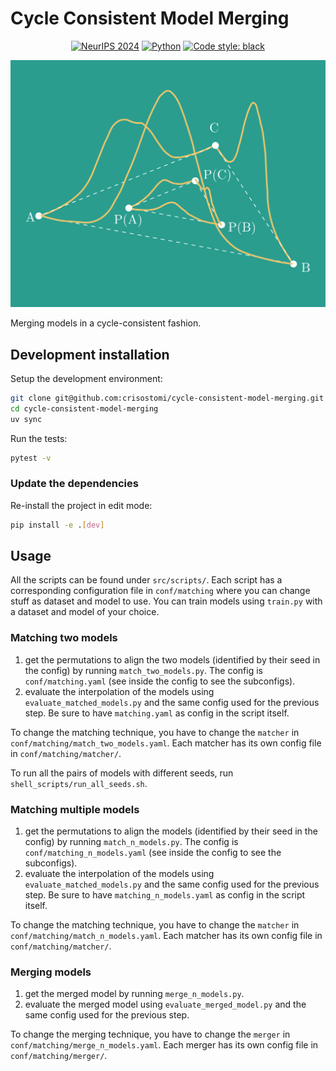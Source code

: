 # Cycle Consistent Model Merging

<p align="center">
    <a href="https://arxiv.org/abs/2405.17897"><img alt="NeurIPS 2024" src="https://img.shields.io/badge/2024-2024?logoColor=grey&label=NeurIPS&labelColor=purple&color=grey&link=https%3A%2F%2Farxiv.org%2Fabs%2F2405.17897"></a>
    <a href="https://www.python.org/downloads/"><img alt="Python" src="https://img.shields.io/badge/python-3.9-blue.svg"></a>
    <a href="https://black.readthedocs.io/en/stable/"><img alt="Code style: black" src="https://img.shields.io/badge/code%20style-black-000000.svg"></a>
</p>

![Teaser](misc/figures/teaser.png)

Merging models in a cycle-consistent fashion.

## Development installation

Setup the development environment:

```bash
git clone git@github.com:crisostomi/cycle-consistent-model-merging.git
cd cycle-consistent-model-merging
uv sync
```

Run the tests:

```bash
pytest -v
```

### Update the dependencies

Re-install the project in edit mode:

```bash
pip install -e .[dev]
```

## Usage

All the scripts can be found under `src/scripts/`. Each script has a corresponding configuration file in `conf/matching` where you can change stuff as dataset and model to use. You can train models using `train.py` with a dataset and model of your choice.

### Matching two models

1. get the permutations to align the two models (identified by their seed in the config) by running `match_two_models.py`. The config is `conf/matching.yaml` (see inside the config to see the subconfigs).
2. evaluate the interpolation of the models using `evaluate_matched_models.py` and the same config used for the previous step. Be sure to have `matching.yaml` as config in the script itself.

To change the matching technique, you have to change the `matcher` in `conf/matching/match_two_models.yaml`. Each matcher has its own config file in `conf/matching/matcher/`.

To run all the pairs of models with different seeds, run `shell_scripts/run_all_seeds.sh`.

### Matching multiple models

1. get the permutations to align the models (identified by their seed in the config) by running `match_n_models.py`. The config is `conf/matching_n_models.yaml` (see inside the config to see the subconfigs).
2. evaluate the interpolation of the models using `evaluate_matched_models.py` and the same config used for the previous step.  Be sure to have `matching_n_models.yaml` as config in the script itself.

To change the matching technique, you have to change the `matcher` in `conf/matching/match_n_models.yaml`. Each matcher has its own config file in `conf/matching/matcher/`.

### Merging models

1. get the merged model by running `merge_n_models.py`.
2. evaluate the merged model using `evaluate_merged_model.py` and the same config used for the previous step.

To change the merging technique, you have to change the `merger` in `conf/matching/merge_n_models.yaml`. Each merger has its own config file in `conf/matching/merger/`.
